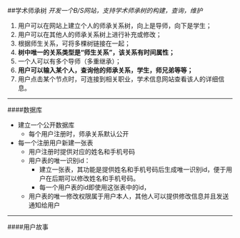 ##学术师承树
*开发一个B/S网站，支持学术师承树的构建，查询，维护*
1. 用户可以在网站上建立个人的师承关系树，向上是导师，向下是学生；
2. 用户可以在其他人的师承关系树上进行补充或修改；
3. 根据师生关系，可将多棵树链接在一起；
4. __树中唯一的关系类型是“师生关系”，该关系有时间属性；__
5. 一个人可以有多个导师（多重继承）；
6. __用户可以输入某个人，查询他的师承关系，学生，师兄弟等等；__
7. 用户点击某个节点时，可连接到相关职业，学术信息网站查看该人的详细信息。
------------------------------------
####数据库
* 建立一个公开数据库
	* 每个用户注册时，师承关系默认公开
* 每一个注册用户新建一张表
	* 用户注册时提供对应的姓名和手机号码
	* 用户表的唯一识别id：
		* 建立一张表，其功能是提供姓名和手机号码后生成唯一识别id，便于用户在后期可以修改姓名和手机号码。
		* 每一个用户表的id即使用这张表中的id，
	* 用户表的唯一修改权限属于用户本人，其他人可以提供修改信息并且发送通知给用户
---------------
####用户故事